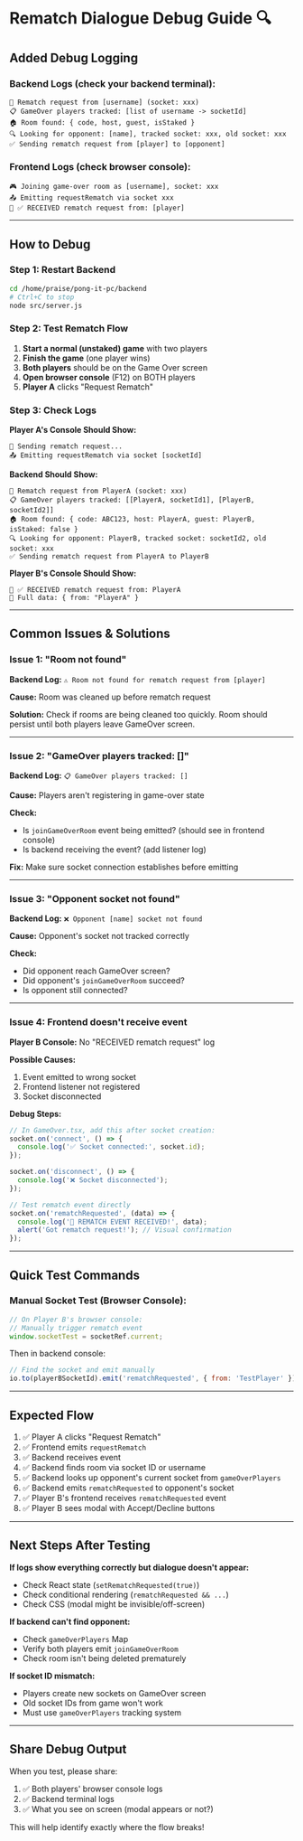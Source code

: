 # Rematch Dialogue Debug Guide 🔍

## Added Debug Logging

### Backend Logs (check your backend terminal):
```
🔄 Rematch request from [username] (socket: xxx)
📋 GameOver players tracked: [list of username -> socketId]
🏠 Room found: { code, host, guest, isStaked }
🔍 Looking for opponent: [name], tracked socket: xxx, old socket: xxx
✅ Sending rematch request from [player] to [opponent]
```

### Frontend Logs (check browser console):
```
🎮 Joining game-over room as [username], socket: xxx
📤 Emitting requestRematch via socket xxx
📨 ✅ RECEIVED rematch request from: [player]
```

---

## How to Debug

### Step 1: Restart Backend
```bash
cd /home/praise/pong-it-pc/backend
# Ctrl+C to stop
node src/server.js
```

### Step 2: Test Rematch Flow

1. **Start a normal (unstaked) game** with two players
2. **Finish the game** (one player wins)
3. **Both players** should be on the Game Over screen
4. **Open browser console** (F12) on BOTH players
5. **Player A** clicks "Request Rematch"

### Step 3: Check Logs

**Player A's Console Should Show:**
```
🔄 Sending rematch request...
📤 Emitting requestRematch via socket [socketId]
```

**Backend Should Show:**
```
🔄 Rematch request from PlayerA (socket: xxx)
📋 GameOver players tracked: [[PlayerA, socketId1], [PlayerB, socketId2]]
🏠 Room found: { code: ABC123, host: PlayerA, guest: PlayerB, isStaked: false }
🔍 Looking for opponent: PlayerB, tracked socket: socketId2, old socket: xxx
✅ Sending rematch request from PlayerA to PlayerB
```

**Player B's Console Should Show:**
```
📨 ✅ RECEIVED rematch request from: PlayerA
📨 Full data: { from: "PlayerA" }
```

---

## Common Issues & Solutions

### Issue 1: "Room not found"
**Backend Log:** `⚠️ Room not found for rematch request from [player]`

**Cause:** Room was cleaned up before rematch request

**Solution:** Check if rooms are being cleaned too quickly. Room should persist until both players leave GameOver screen.

---

### Issue 2: "GameOver players tracked: []"
**Backend Log:** `📋 GameOver players tracked: []`

**Cause:** Players aren't registering in game-over state

**Check:**
- Is `joinGameOverRoom` event being emitted? (should see in frontend console)
- Is backend receiving the event? (add listener log)

**Fix:** Make sure socket connection establishes before emitting

---

### Issue 3: "Opponent socket not found"
**Backend Log:** `❌ Opponent [name] socket not found`

**Cause:** Opponent's socket not tracked correctly

**Check:**
- Did opponent reach GameOver screen?
- Did opponent's `joinGameOverRoom` succeed?
- Is opponent still connected?

---

### Issue 4: Frontend doesn't receive event
**Player B Console:** No "RECEIVED rematch request" log

**Possible Causes:**
1. Event emitted to wrong socket
2. Frontend listener not registered
3. Socket disconnected

**Debug Steps:**
```javascript
// In GameOver.tsx, add this after socket creation:
socket.on('connect', () => {
  console.log('✅ Socket connected:', socket.id);
});

socket.on('disconnect', () => {
  console.log('❌ Socket disconnected');
});

// Test rematch event directly
socket.on('rematchRequested', (data) => {
  console.log('🎯 REMATCH EVENT RECEIVED!', data);
  alert('Got rematch request!'); // Visual confirmation
});
```

---

## Quick Test Commands

### Manual Socket Test (Browser Console):
```javascript
// On Player B's browser console:
// Manually trigger rematch event
window.socketTest = socketRef.current;
```

Then in backend console:
```javascript
// Find the socket and emit manually
io.to(playerBSocketId).emit('rematchRequested', { from: 'TestPlayer' });
```

---

## Expected Flow

1. ✅ Player A clicks "Request Rematch"
2. ✅ Frontend emits `requestRematch`
3. ✅ Backend receives event
4. ✅ Backend finds room via socket ID or username
5. ✅ Backend looks up opponent's current socket from `gameOverPlayers`
6. ✅ Backend emits `rematchRequested` to opponent's socket
7. ✅ Player B's frontend receives `rematchRequested` event
8. ✅ Player B sees modal with Accept/Decline buttons

---

## Next Steps After Testing

**If logs show everything correctly but dialogue doesn't appear:**
- Check React state (`setRematchRequested(true)`)
- Check conditional rendering (`rematchRequested && ...`)
- Check CSS (modal might be invisible/off-screen)

**If backend can't find opponent:**
- Check `gameOverPlayers` Map
- Verify both players emit `joinGameOverRoom`
- Check room isn't being deleted prematurely

**If socket ID mismatch:**
- Players create new sockets on GameOver screen
- Old socket IDs from game won't work
- Must use `gameOverPlayers` tracking system

---

## Share Debug Output

When you test, please share:
1. ✅ Both players' browser console logs
2. ✅ Backend terminal logs
3. ✅ What you see on screen (modal appears or not?)

This will help identify exactly where the flow breaks!
